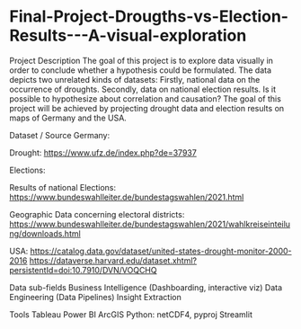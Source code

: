 # Final-Project-Drougths-vs-Election-Results---A-visual-exploration

Project Description
The goal of this project is to explore data visually in order to conclude whether a hypothesis could be formulated. The data depicts two unrelated kinds of datasets: Firstly, national data on the occurrence of droughts. Secondly, data on national election results. Is it possible to hypothesize about correlation and causation? The goal of this project will be achieved by projecting drought data and election results on maps  of Germany and the USA.

Dataset / Source
Germany:

Drought:
https://www.ufz.de/index.php?de=37937

Elections:

Results of national Elections:
https://www.bundeswahlleiter.de/bundestagswahlen/2021.html


Geographic Data concerning electoral districts:
https://www.bundeswahlleiter.de/bundestagswahlen/2021/wahlkreiseinteilung/downloads.html

USA:
https://catalog.data.gov/dataset/united-states-drought-monitor-2000-2016
https://dataverse.harvard.edu/dataset.xhtml?persistentId=doi:10.7910/DVN/VOQCHQ

Data sub-fields
Business Intelligence (Dashboarding, interactive viz)
Data Engineering (Data Pipelines)
Insight Extraction

Tools 
Tableau
Power BI
ArcGIS
Python: netCDF4, pyproj
Streamlit
